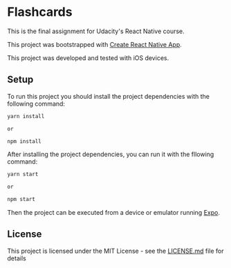 # Flashcards

This is the final assignment for Udacity's React Native course.

This project was bootstrapped with [Create React Native App](https://github.com/react-community/create-react-native-app).

This project was developed and tested with iOS devices.

## Setup

To run this project you should install the project dependencies with the following command:

```bash
yarn install

or

npm install
```

After installing the project dependencies, you can run it with the fllowing command:

```bash
yarn start

or

npm start
```

Then the project can be executed from a device or emulator running [Expo](https://expo.io).

## License

This project is licensed under the MIT License - see the [LICENSE.md](./LICENSE.md) file for details